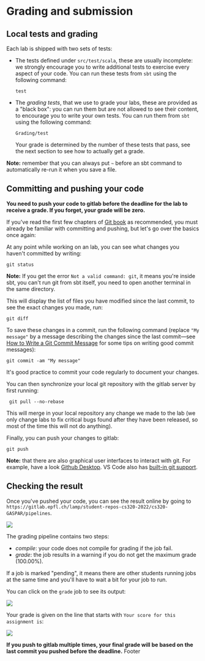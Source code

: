 # Grading and submission

## Local tests and grading

Each lab is shipped with two sets of tests:

* The tests defined under `src/test/scala`, these are usually incomplete: we strongly encourage you to write additional tests to exercise every aspect of your code. You can run these tests from `sbt` using the following command:

  ```shell
  test
  ```

* The *grading tests*, that we use to grade your labs, these are provided as a "black box": you can run them but are not allowed to see their content, to encourage you to write your own tests. You can run them from `sbt` using the following command:

  ```shell
  Grading/test
  ```

  Your grade is determined by the number of these tests that pass, see the next section to see how to actually get a grade.

**Note:** remember that you can always put `~` before an sbt command to automatically re-run it when you save a file.

## Committing and pushing your code

**You need to push your code to gitlab before the deadline for the lab to
receive a grade. If you forget, your grade will be zero.**

If you've read the first few chapters of [Git
book](https://git-scm.com/book/en/v2) as recommended, you must already be
familiar with committing and pushing, but let's go over the basics once again:

At any point while working on an lab, you can see what changes you
haven't committed by writing:
```shell
git status
```

**Note:** If you get the error `Not a valid command: git`, it means you're inside sbt, you can't run git from sbt itself, you need to open another terminal in the same directory.

This will display the list of files you have modified since the last commit, to
see the exact changes you made, run:
```shell
git diff
```

To save these changes in a commit, run the following command (replace `"My message"` by a message
describing the changes since the last commit—see [How to Write a Git Commit
Message](https://chris.beams.io/posts/git-commit/) for some tips on writing
good commit messages):

```shell
git commit -am "My message"
```

It's good practice to commit your code regularly to document your changes.

You can then synchronize your local git repository with the gitlab server by
first running:

```shell
 git pull --no-rebase
```

This will merge in your local repository any change we made to the lab (we only change labs to fix critical bugs found after they have been released, so most of the time this will not do anything).

Finally, you can push your changes to gitlab:

```shell
git push
```

**Note:** that there are also graphical user interfaces to interact with git. For
example, have a look [Github Desktop](https://desktop.github.com). VS Code also has [built-in git
support](https://code.visualstudio.com/docs/editor/versioncontrol#_git-support).

## Checking the result

Once you've pushed your code, you can see the result online by going to `https://gitlab.epfl.ch/lamp/student-repos-cs320-2022/cs320-GASPAR/pipelines`.

![](images/pipeline-tab.png)

The grading pipeline contains two steps:

* *compile*: your code does not compile for grading if the job fail.
* *grade*: the job results in a warning if you do not get the maximum grade (100.00%).

If a job is marked "pending", it means there are other students running jobs at
the same time and you'll have to wait a bit for your job to run.

You can click on the `grade` job to see its output:

![](images/pipeline-details.png)

Your grade is given on the line that starts with `Your score for this assignment is`:

![](images/pipeline-logs.png)


**If you push to gitlab multiple times, your final grade will be based on the
last commit you pushed before the deadline.**
Footer
